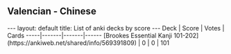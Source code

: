 <h2>Valencian  -  Chinese</h2>
---
layout: default
title: List of anki decks by score
---
Deck | Score | Votes | Cards
-----|-------|-------|------
[Brookes Essential Kanji 101-202](https://ankiweb.net/shared/info/569391809) | 0 | 0 | 101

